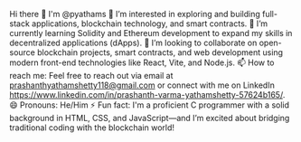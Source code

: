 Hi there 👋 I'm @pyathams
👀 I’m interested in exploring and building full-stack applications, blockchain technology, and smart contracts.
🌱 I’m currently learning Solidity and Ethereum development to expand my skills in decentralized applications (dApps).
💞️ I’m looking to collaborate on open-source blockchain projects, smart contracts, and web development using modern front-end technologies like React, Vite, and Node.js.
📫 How to reach me: Feel free to reach out via email at prashanthyathamshetty118@gmail.com or connect with me on LinkedIn https://www.linkedin.com/in/prashanth-varma-yathamshetty-57624b165/.
😄 Pronouns: He/Him
⚡ Fun fact: I'm a proficient C programmer with a solid background in HTML, CSS, and JavaScript—and I’m excited about bridging traditional coding with the blockchain world!
<!--- pyathams/pyathams is a ✨ special ✨ repository because its `README.md` (this file) appears on your GitHub profile. You can click the Preview link to take a look at your changes. --->
